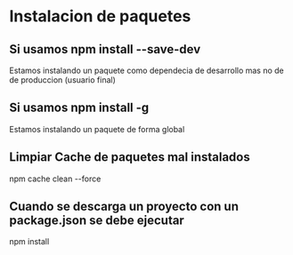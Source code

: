 # Instalacion de paquetes 

## Si usamos npm install --save-dev

Estamos instalando un paquete como dependecia de desarrollo mas no de de produccion (usuario final)


## Si usamos npm install -g

Estamos instalando un paquete de forma global 

## Limpiar Cache de paquetes mal instalados 

npm cache clean --force 

## Cuando se descarga un proyecto con un package.json se debe ejecutar

npm install 
